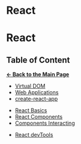 # React

# **React**

## **Table of Content**

[**&larr; Back to the Main Page**](./../README.md)

<div></div>

- [Virtual DOM](./virtual-dom.md)
- [Web Applications](./web-apps.md)
- [create-react-app](./create-react-app.md)

<div></div>

- [React Basics](./react-basics.md)
- [React Components](./react-components.md)
- [Components Interacting](./components-interacting.md.md)

<div></div>

- [React devTools](./react-dev-tools.md)

<div></div>
